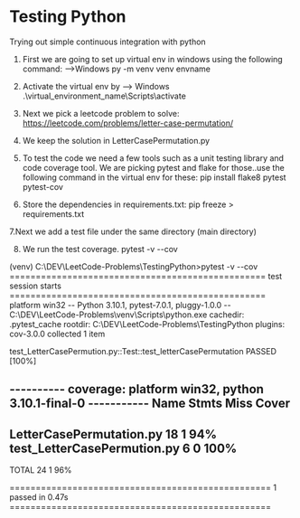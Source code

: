 # Testing Python
Trying out simple continuous integration with python

1. First we are going to set up virtual env in windows using the following command:
-->Windows
py -m venv venv envname

2. Activate the virtual env by
--> Windows
.\virtual_environment_name\Scripts\activate

3. Next we pick a leetcode problem to solve: 
https://leetcode.com/problems/letter-case-permutation/

4. We keep the solution in LetterCasePermutation.py

5. To test the code we need a few tools such as a unit testing library and code coverage tool. We are picking pytest and flake for those..use the following command in the virtual env for these:
pip install flake8 pytest pytest-cov

6. Store the dependencies in requirements.txt:
pip freeze > requirements.txt

7.Next we add a test file under the same directory (main directory)

8. We run the test coverage. pytest -v --cov

(venv) C:\DEV\LeetCode-Problems\TestingPython>pytest -v --cov
================================================= test session starts =================================================
platform win32 -- Python 3.10.1, pytest-7.0.1, pluggy-1.0.0 -- C:\DEV\LeetCode-Problems\venv\Scripts\python.exe
cachedir: .pytest_cache
rootdir: C:\DEV\LeetCode-Problems\TestingPython
plugins: cov-3.0.0
collected 1 item

test_LetterCasePermution.py::Test::test_letterCasePermutation PASSED                                             [100%]

---------- coverage: platform win32, python 3.10.1-final-0 -----------
Name                          Stmts   Miss  Cover
-------------------------------------------------
LetterCasePermutation.py         18      1    94%
test_LetterCasePermution.py       6      0   100%
-------------------------------------------------
TOTAL                            24      1    96%


================================================== 1 passed in 0.47s ==================================================





